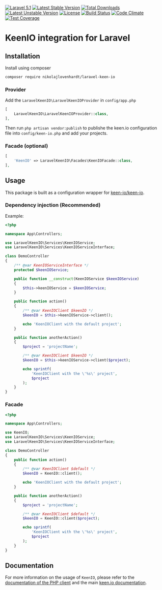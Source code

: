 [![Laravel 5.1](https://img.shields.io/badge/Laravel-5.1-orange.svg?style=flat-square)](http://laravel.com) [![Latest Stable Version](https://poser.pugx.org/nikolajlovenhardt/laravel-keen-io/v/stable)](https://packagist.org/packages/nikolajlovenhardt/laravel-keen-io) [![Total Downloads](https://poser.pugx.org/nikolajlovenhardt/laravel-keen-io/downloads)](https://packagist.org/packages/nikolajlovenhardt/laravel-keen-io) [![Latest Unstable Version](https://poser.pugx.org/nikolajlovenhardt/laravel-keen-io/v/unstable)](https://packagist.org/packages/nikolajlovenhardt/laravel-keen-io) [![License](https://poser.pugx.org/nikolajlovenhardt/laravel-keen-io/license)](https://packagist.org/packages/nikolajlovenhardt/laravel-keen-io) [![Build Status](https://travis-ci.org/nikolajlovenhardt/laravel-keen-io.svg?branch=master)](https://travis-ci.org/nikolajlovenhardt/laravel-keen-io) [![Code Climate](https://codeclimate.com/github/nikolajlovenhardt/laravel-keen-io/badges/gpa.svg)](https://codeclimate.com/github/nikolajlovenhardt/laravel-keen-io) [![Test Coverage](https://codeclimate.com/github/nikolajlovenhardt/laravel-keen-io/badges/coverage.svg)](https://codeclimate.com/github/nikolajlovenhardt/laravel-keen-io/coverage)

# KeenIO integration for Laravel

## Installation

Install using composer

```bash
composer require nikolajlovenhardt/laravel-keen-io
```

### Provider
Add the `LaravelKeenIO\LaravelKeenIOProvider` in `config/app.php`

```php
[
    LaravelKeenIO\LaravelKeenIOProvider::class,
],
```

Then run `php artisan vendor:publish` to publishe the keen.io configuration file into `config/keen-io.php` and add
your projects.

### Facade (optional)
```php
[
    'KeenIO' => LaravelKeenIO\Facades\KeenIOFacade::class,
],
```

## Usage
This package is built as a configuration wrapper for [keen-io/keen-io](https://packagist.org/packages/keen-io/keen-io).

### Dependency injection (Recommended)
Example:

```php
<?php

namespace App\Controllers;

use LaravelKeenIO\Services\KeenIOService;
use LaravelKeenIO\Services\KeenIOServiceInterface;

class DemoController
{
    /** @var KeenIOServiceInterface */
    protected $keenIOService;

    public function __construct(KeenIOService $keenIOService)
    {
        $this->keenIOService = $keenIOService;
    }

    public function action()
    {
        /** @var KeenIOClient $keenIO */
        $keenIO = $this->keenIOService->client();

        echo 'KeenIOClient with the default project';
    }

    public function anotherAction()
    {
        $project = 'projectName';

        /** @var KeenIOClient $keenIO */
        $keenIO = $this->keenIOService->client($project);

        echo sprintf(
            'KeenIOClient with the \'%s\' project',
            $project
        );
    }
}
```

### Facade
```php
<?php

namespace App\Controllers;

use KeenIO;
use LaravelKeenIO\Services\KeenIOService;
use LaravelKeenIO\Services\KeenIOServiceInterface;

class DemoController
{
    public function action()
    {
        /** @var KeenIOClient $default */
        $keenIO = KeenIO::client();

        echo 'KeenIOClient with the default project';
    }

    public function anotherAction()
    {
        $project = 'projectName';

        /** @var KeenIOClient $default */
        $keenIO = KeenIO::client($project);

        echo sprintf(
            'KeenIOClient with the \'%s\' project',
            $project
        );
    }
}
```

## Documentation
For more information on the usage of `KeenIO`, please refer to the [documentation of the PHP client](https://github.com/keenlabs/KeenClient-PHP) and the
main [keen.io documentation](https://keen.io/docs/).
